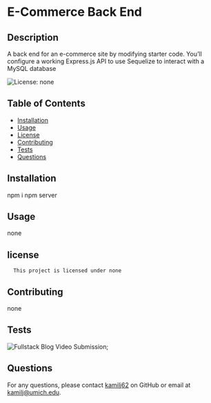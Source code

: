 # E-Commerce Back End

## Description

A back end for an e-commerce site by modifying starter code. You’ll configure a working Express.js API to use Sequelize to interact with a MySQL database

![License: none](https://img.shields.io/badge/License-none-brightgreen.svg)

## Table of Contents

- [Installation](#installation)
- [Usage](#usage)
- [License](#license)
- [Contributing](#contributing)
- [Tests](#tests)
- [Questions](#questions)

## Installation

npm i npm server

## Usage

none

## license

      This project is licensed under none

## Contributing

none

## Tests

![Fullstack Blog Video Submission](./video/E-commerceBackEndVideo.gif);

## Questions

For any questions, please contact [kamilj62](https://github.com/kamilj62) on GitHub or email at kamilj@umich.edu.
